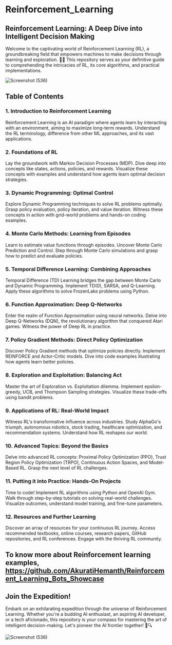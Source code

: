 # Reinforcement_Learning

## Reinforcement Learning: A Deep Dive into Intelligent Decision Making
Welcome to the captivating world of Reinforcement Learning (RL), a groundbreaking field that empowers machines to make decisions through learning and exploration. 🤖🚀 This repository serves as your definitive guide to comprehending the intricacies of RL, its core algorithms, and practical implementations.

![Screenshot (536)](https://github.com/AkuratiHemanth/Reinforcement_Learning/assets/129819031/aeaea790-6378-4d66-94f4-80c0dfc7d98b)

## Table of Contents

### 1. Introduction to Reinforcement Learning
Reinforcement Learning is an AI paradigm where agents learn by interacting with an environment, aiming to maximize long-term rewards. Understand the RL terminology, difference from other ML approaches, and its vast applications.

### 2. Foundations of RL
Lay the groundwork with Markov Decision Processes (MDP). Dive deep into concepts like states, actions, policies, and rewards. Visualize these concepts with examples and understand how agents learn optimal decision strategies.

### 3. Dynamic Programming: Optimal Control
Explore Dynamic Programming techniques to solve RL problems optimally. Grasp policy evaluation, policy iteration, and value iteration. Witness these concepts in action with grid-world problems and hands-on coding examples.

### 4. Monte Carlo Methods: Learning from Episodes
Learn to estimate value functions through episodes. Uncover Monte Carlo Prediction and Control. Step through Monte Carlo simulations and grasp how to predict and evaluate policies.

### 5. Temporal Difference Learning: Combining Approaches
Temporal Difference (TD) Learning bridges the gap between Monte Carlo and Dynamic Programming. Implement TD(0), SARSA, and Q-Learning. Apply these algorithms to solve FrozenLake problems using Python.

### 6. Function Approximation: Deep Q-Networks
Enter the realm of Function Approximation using neural networks. Delve into Deep Q-Networks (DQN), the revolutionary algorithm that conquered Atari games. Witness the power of Deep RL in practice.

### 7. Policy Gradient Methods: Direct Policy Optimization
Discover Policy Gradient methods that optimize policies directly. Implement REINFORCE and Actor-Critic models. Dive into code examples illustrating how agents learn better policies.

### 8. Exploration and Exploitation: Balancing Act
Master the art of Exploration vs. Exploitation dilemma. Implement epsilon-greedy, UCB, and Thompson Sampling strategies. Visualize these trade-offs using bandit problems.

### 9. Applications of RL: Real-World Impact
Witness RL's transformative influence across industries. Study AlphaGo's triumph, autonomous robotics, stock trading, healthcare optimization, and recommendation systems. Understand how RL reshapes our world.

### 10. Advanced Topics: Beyond the Basics
Delve into advanced RL concepts: Proximal Policy Optimization (PPO), Trust Region Policy Optimization (TRPO), Continuous Action Spaces, and Model-Based RL. Grasp the next level of RL challenges.

### 11. Putting it into Practice: Hands-On Projects
Time to code! Implement RL algorithms using Python and OpenAI Gym. Walk through step-by-step tutorials on solving real-world challenges. Visualize outcomes, understand model training, and fine-tune parameters.

### 12. Resources and Further Learning
Discover an array of resources for your continuous RL journey. Access recommended textbooks, online courses, research papers, GitHub repositories, and RL conferences. Engage with the thriving RL community.


## To know more about Reinforcement learning examples, https://github.com/AkuratiHemanth/Reinforcement_Learning_Bots_Showcase

## Join the Expedition!
Embark on an exhilarating expedition through the universe of Reinforcement Learning. Whether you're a budding AI enthusiast, an aspiring AI developer, or a tech aficionado, this repository is your compass for mastering the art of intelligent decision-making. Let's pioneer the AI frontier together! 🌟🔍




![Screenshot (536)](https://github.com/AkuratiHemanth/Reinforcement_Learning/assets/129819031/b1056098-bfee-402a-b486-d3fbcbd07cf2)
